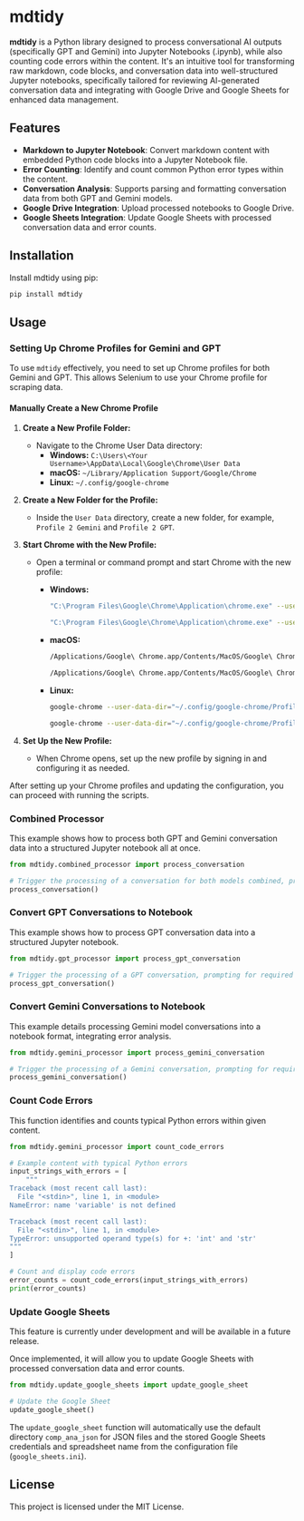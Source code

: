 # mdtidy

**mdtidy** is a Python library designed to process conversational AI outputs (specifically GPT and Gemini) into Jupyter Notebooks (.ipynb), while also counting code errors within the content. It's an intuitive tool for transforming raw markdown, code blocks, and conversation data into well-structured Jupyter notebooks, specifically tailored for reviewing AI-generated conversation data and integrating with Google Drive and Google Sheets for enhanced data management.

## Features

- **Markdown to Jupyter Notebook**: Convert markdown content with embedded Python code blocks into a Jupyter Notebook file.
- **Error Counting**: Identify and count common Python error types within the content.
- **Conversation Analysis**: Supports parsing and formatting conversation data from both GPT and Gemini models.
- **Google Drive Integration**: Upload processed notebooks to Google Drive.
- **Google Sheets Integration**: Update Google Sheets with processed conversation data and error counts.

## Installation

Install mdtidy using pip:

```sh
pip install mdtidy
```

## Usage

### Setting Up Chrome Profiles for Gemini and GPT

To use `mdtidy` effectively, you need to set up Chrome profiles for both Gemini and GPT. This allows Selenium to use your Chrome profile for scraping data.

#### Manually Create a New Chrome Profile

1. **Create a New Profile Folder:**
   - Navigate to the Chrome User Data directory:
     - **Windows:** `C:\Users\<Your Username>\AppData\Local\Google\Chrome\User Data`
     - **macOS:** `~/Library/Application Support/Google/Chrome`
     - **Linux:** `~/.config/google-chrome`

2. **Create a New Folder for the Profile:**
   - Inside the `User Data` directory, create a new folder, for example, `Profile 2 Gemini` and `Profile 2 GPT`.

3. **Start Chrome with the New Profile:**
   - Open a terminal or command prompt and start Chrome with the new profile:

     - **Windows:**
       ```sh
       "C:\Program Files\Google\Chrome\Application\chrome.exe" --user-data-dir="C:\Users\<Your Username>\AppData\Local\Google\Chrome\User Data\Profile 2 Gemini"
       ```

       ```sh
       "C:\Program Files\Google\Chrome\Application\chrome.exe" --user-data-dir="C:\Users\<Your Username>\AppData\Local\Google\Chrome\User Data\Profile 2 GPT"
       ```

     - **macOS:**
       ```sh
       /Applications/Google\ Chrome.app/Contents/MacOS/Google\ Chrome --user-data-dir="~/Library/Application Support/Google/Chrome/Profile 2 Gemini"
       ```

       ```sh
       /Applications/Google\ Chrome.app/Contents/MacOS/Google\ Chrome --user-data-dir="~/Library/Application Support/Google/Chrome/Profile 2 GPT"
       ```

     - **Linux:**
       ```sh
       google-chrome --user-data-dir="~/.config/google-chrome/Profile 2 Gemini"
       ```

       ```sh
       google-chrome --user-data-dir="~/.config/google-chrome/Profile 2 GPT"
       ```

4. **Set Up the New Profile:**
   - When Chrome opens, set up the new profile by signing in and configuring it as needed.

After setting up your Chrome profiles and updating the configuration, you can proceed with running the scripts.

### Combined Processor

This example shows how to process both GPT and Gemini conversation data into a structured Jupyter notebook all at once.

```python
from mdtidy.combined_processor import process_conversation

# Trigger the processing of a conversation for both models combined, prompting for required details
process_conversation()
```

### Convert GPT Conversations to Notebook

This example shows how to process GPT conversation data into a structured Jupyter notebook.

```python
from mdtidy.gpt_processor import process_gpt_conversation

# Trigger the processing of a GPT conversation, prompting for required details
process_gpt_conversation()
```

### Convert Gemini Conversations to Notebook

This example details processing Gemini model conversations into a notebook format, integrating error analysis.

```python
from mdtidy.gemini_processor import process_gemini_conversation

# Trigger the processing of a Gemini conversation, prompting for required details
process_gemini_conversation()
```

### Count Code Errors

This function identifies and counts typical Python errors within given content.

```python
from mdtidy.gemini_processor import count_code_errors

# Example content with typical Python errors
input_strings_with_errors = [
    """
Traceback (most recent call last):
  File "<stdin>", line 1, in <module>
NameError: name 'variable' is not defined

Traceback (most recent call last):
  File "<stdin>", line 1, in <module>
TypeError: unsupported operand type(s) for +: 'int' and 'str'
"""
]

# Count and display code errors
error_counts = count_code_errors(input_strings_with_errors)
print(error_counts)
```

### Update Google Sheets

This feature is currently under development and will be available in a future release.

Once implemented, it will allow you to update Google Sheets with processed conversation data and error counts.

```python
from mdtidy.update_google_sheets import update_google_sheet

# Update the Google Sheet
update_google_sheet()
```

The `update_google_sheet` function will automatically use the default directory `comp_ana_json` for JSON files and the stored Google Sheets credentials and spreadsheet name from the configuration file (`google_sheets.ini`).

## License

This project is licensed under the MIT License.
